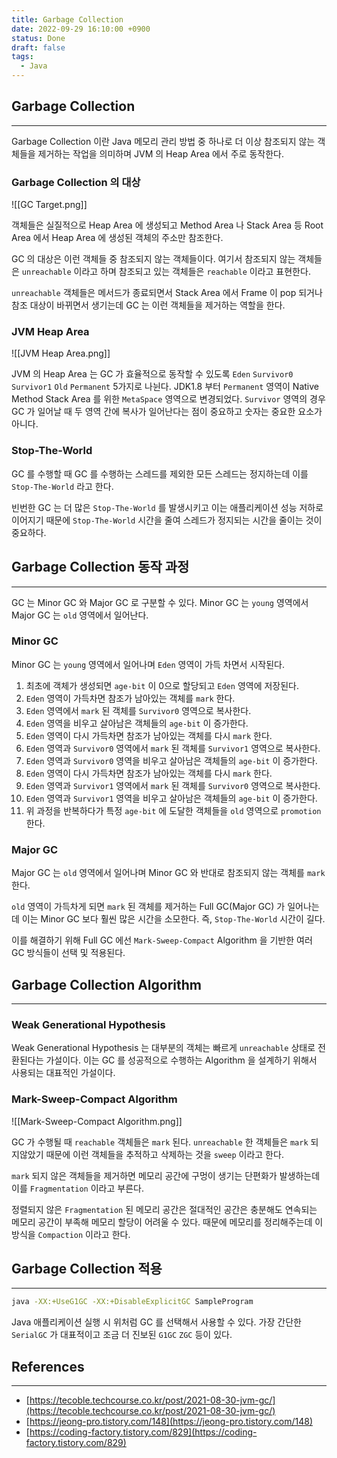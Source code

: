```yaml
---
title: Garbage Collection
date: 2022-09-29 16:10:00 +0900
status: Done
draft: false
tags:
  - Java
---
```

## Garbage Collection
---
Garbage Collection 이란 Java 메모리 관리 방법 중 하나로 더 이상 참조되지 않는 객체들을 제거하는 작업을 의미하며 JVM 의 Heap Area 에서 주로 동작한다.

### Garbage Collection 의 대상

![[GC Target.png]]

객체들은 실질적으로 Heap Area 에 생성되고 Method Area 나 Stack Area 등 Root Area 에서 Heap Area 에 생성된 객체의 주소만 참조한다.

GC 의 대상은 이런 객체들 중 참조되지 않는 객체들이다. 여기서 참조되지 않는 객체들은 `unreachable` 이라고 하며 참조되고 있는 객체들은 `reachable` 이라고 표현한다.

`unreachable` 객체들은 메서드가 종료되면서 Stack Area 에서 Frame 이 pop 되거나 참조 대상이 바뀌면서 생기는데 GC 는 이런 객체들을 제거하는 역할을 한다.

### JVM Heap Area

![[JVM Heap Area.png]]

JVM 의 Heap Area 는 GC 가 효율적으로 동작할 수 있도록 `Eden` `Survivor0` `Survivor1` `Old` `Permanent` 5가지로 나뉜다. JDK1.8 부터 `Permanent` 영역이 Native Method Stack Area 를 위한 `MetaSpace` 영역으로 변경되었다. `Survivor` 영역의 경우 GC 가 일어날 때 두 영역 간에 복사가 일어난다는 점이 중요하고 숫자는 중요한 요소가 아니다.

### Stop-The-World

GC 를 수행할 때 GC 를 수행하는 스레드를 제외한 모든 스레드는 정지하는데 이를 `Stop-The-World` 라고 한다.

빈번한 GC 는 더 많은 `Stop-The-World` 를 발생시키고 이는 애플리케이션 성능 저하로 이어지기 때문에 `Stop-The-World` 시간을 줄여 스레드가 정지되는 시간을 줄이는 것이 중요하다.

## Garbage Collection 동작 과정
---
GC 는 Minor GC 와 Major GC 로 구분할 수 있다. Minor GC 는 `young` 영역에서 Major GC 는 `old` 영역에서 일어난다.

### Minor GC

Minor GC 는 `young` 영역에서 일어나며 `Eden` 영역이 가득 차면서 시작된다.

1. 최초에 객체가 생성되면 `age-bit` 이 0으로 할당되고 `Eden` 영역에 저장된다.
2. `Eden` 영역이 가득차면 참조가 남아있는 객체를 `mark` 한다.
3. `Eden` 영역에서 `mark` 된 객체를 `Survivor0` 영역으로 복사한다.
4. `Eden` 영역을 비우고 살아남은 객체들의 `age-bit` 이 증가한다.
5. `Eden` 영역이 다시 가득차면 참조가 남아있는 객체를 다시 `mark` 한다.
6. `Eden` 영역과 `Survivor0` 영역에서 `mark` 된 객체를 `Survivor1` 영역으로 복사한다.
7. `Eden` 영역과 `Survivor0` 영역을 비우고 살아남은 객체들의 `age-bit` 이 증가한다.
8. `Eden` 영역이 다시 가득차면 참조가 남아있는 객체를 다시 `mark` 한다.
9. `Eden` 영역과 `Survivor1` 영역에서 `mark` 된 객체를 `Survivor0` 영역으로 복사한다.
10. `Eden` 영역과 `Survivor1` 영역을 비우고 살아남은 객체들의 `age-bit` 이 증가한다.
11. 위 과정을 반복하다가 특정 `age-bit` 에 도달한 객체들을 `old` 영역으로 `promotion` 한다.

### Major GC

Major GC 는 `old` 영역에서 일어나며 Minor GC 와 반대로 참조되지 않는 객체를 `mark` 한다.

`old` 영역이 가득차게 되면 `mark` 된 객체를 제거하는 Full GC(Major GC) 가 일어나는데 이는 Minor GC 보다 훨씬 많은 시간을 소모한다. 즉, `Stop-The-World` 시간이 길다.

이를 해결하기 위해 Full GC 에선 `Mark-Sweep-Compact` Algorithm 을 기반한 여러 GC 방식들이 선택 및 적용된다.

## Garbage Collection Algorithm
---
### Weak Generational Hypothesis

Weak Generational Hypothesis 는 대부분의 객체는 빠르게 `unreachable` 상태로 전환된다는 가설이다. 이는 GC 를 성공적으로 수행하는 Algorithm 을 설계하기 위해서 사용되는 대표적인 가설이다.

### Mark-Sweep-Compact Algorithm

![[Mark-Sweep-Compact Algorithm.png]]

GC 가 수행될 때 `reachable` 객체들은 `mark` 된다. `unreachable` 한 객체들은 `mark` 되지않았기 때문에 이런 객체들을 추적하고 삭제하는 것을 `sweep` 이라고 한다.

`mark` 되지 않은 객체들을 제거하면 메모리 공간에 구멍이 생기는 단편화가 발생하는데 이를 `Fragmentation` 이라고 부른다.

정렬되지 않은 `Fragmentation` 된 메모리 공간은 절대적인 공간은 충분해도 연속되는 메모리 공간이 부족해 메모리 할당이 어려울 수 있다. 때문에 메모리를 정리해주는데 이 방식을 `Compaction` 이라고 한다.

## Garbage Collection 적용
---
```bash
java -XX:+UseG1GC -XX:+DisableExplicitGC SampleProgram
```

Java 애플리케이션 실행 시 위처럼 GC 를 선택해서 사용할 수 있다. 가장 간단한 `SerialGC` 가 대표적이고 조금 더 진보된 `G1GC` `ZGC` 등이 있다.

## References
---
- [https://tecoble.techcourse.co.kr/post/2021-08-30-jvm-gc/](https://tecoble.techcourse.co.kr/post/2021-08-30-jvm-gc/)
- [https://jeong-pro.tistory.com/148](https://jeong-pro.tistory.com/148)
- [https://coding-factory.tistory.com/829](https://coding-factory.tistory.com/829)
